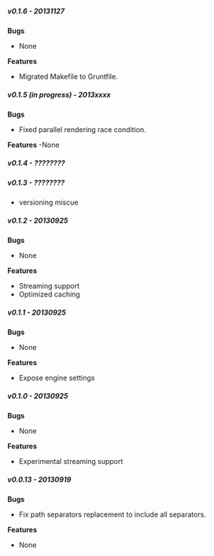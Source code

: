##### v0.1.6 - 20131127
**Bugs**
- None

**Features**
- Migrated Makefile to Gruntfile.

##### v0.1.5 (in progress) - 2013xxxx
**Bugs**
- Fixed parallel rendering race condition.

**Features**
-None

##### v0.1.4 - ????????
##### v0.1.3 - ????????
- versioning miscue

##### v0.1.2 - 20130925

**Bugs**
- None

**Features**
- Streaming support
- Optimized caching

##### v0.1.1 - 20130925

**Bugs**
- None

**Features**
- Expose engine settings

##### v0.1.0 - 20130925

**Bugs**
- None

**Features**
- Experimental streaming support


##### v0.0.13 - 20130919

**Bugs**
- Fix path separators replacement to include all separators.

**Features**
- None
